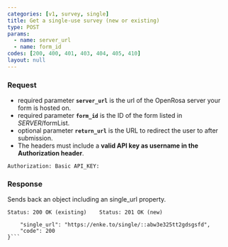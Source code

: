 ```yaml
---
categories: [v1, survey, single]
title: Get a single-use survey (new or existing)
type: POST
params: 
  - name: server_url 
  - name: form_id
codes: [200, 400, 401, 403, 404, 405, 410]
layout: null
---
```


### Request

* required parameter **`server_url`** is the url of the OpenRosa server your form is hosted on.
* required parameter **`form_id`** is the ID of the form listed in _SERVER_/formList.
* optional parameter **`return_url`** is the URL to redirect the user to after submission.
* The headers must include a **valid API key as username in the Authorization header**.

```Authorization: Basic API_KEY:```

### Response

Sends back an object including an single_url property.

```Status: 200 OK (existing)    Status: 201 OK (new)```
```{
    "single_url": "https://enke.to/single/::abw3e325tt2gdsgsfd",
    "code": 200
}```
